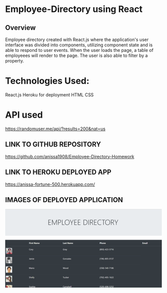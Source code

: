 # Employee-Directory using React

## Overview

Employee directory created with React.js where the application's user interface was divided into components, utilizing component state and is able to respond to user events. When the user loads the page, a table of employeees will render to the page. The user is also able to filter by a property.

# Technologies Used:
React.js
Heroku for deployment
HTML
CSS

# API used
https://randomuser.me/api/?results=200&nat=us

## LINK TO GITHUB REPOSITORY
https://github.com/anissa1908/Employee-Directory-Homework

## LINK TO HEROKU DEPLOYED APP
https://anissa-fortune-500.herokuapp.com/

## IMAGES OF DEPLOYED APPLICATION
![image](public\emp_dir.png)

